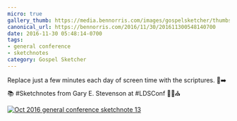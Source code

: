 ```yaml
---
micro: true
gallery_thumb: https://media.bennorris.com/images/gospelsketcher/thumbs/oct-16-2-stevenson.jpg
canonical_url: https://bennorris.com/2016/11/30/201611300548140700
date: 2016-11-30 05:48:14-0700
tags:
- general conference
- sketchnotes
category: Gospel Sketcher
---
```


Replace just a few minutes each day of screen time with the scriptures. 📱➡️📚
#Sketchnotes from Gary E. Stevenson at #LDSConf ✍🏼⛪️

[![Oct 2016 general conference sketchnote 13](https://media.bennorris.com/images/gospelsketcher/general-conference/oct-2016/oct-16-2-stevenson.jpg)](https://media.bennorris.com/images/gospelsketcher/general-conference/oct-2016/oct-16-2-stevenson.jpg)